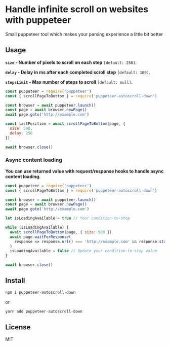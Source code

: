# Handle infinite scroll on websites with puppeteer

Small puppeteer tool which makes your parsing experience a little bit better

## Usage

**`size` - Number of pixels to scroll on each step** `[default: 250]`.

**`delay` - Delay in ms after each completed scroll step** `[default: 100]`.

**`stepsLimit` - Max number of steps to scroll** `[default: null]`.

```js
const puppeteer = require('puppeteer')
const { scrollPageToBottom } = require('puppeteer-autoscroll-down')

const browser = await puppeteer.launch()
const page = await browser.newPage()
await page.goto('http://example.com')

const lastPosition = await scrollPageToBottom(page, {
  size: 500,
  delay: 250
})

await browser.close()
```

### Async content loading

**You can use returned value with request/response hooks to handle async content loading.**

```js
const puppeteer = require('puppeteer')
const { scrollPageToBottom } = require('puppeteer-autoscroll-down')

const browser = await puppeteer.launch()
const page = await browser.newPage()
await page.goto('http://example.com')

let isLoadingAvailable = true // Your condition-to-stop

while (isLoadingAvailable) {
  await scrollPageToBottom(page, { size: 500 })
  await page.waitForResponse(
    response => response.url() === 'http://example.com' && response.status() === 200
  )
  isLoadingAvailable = false // Update your condition-to-stop value
}

await browser.close()
```

## Install

```js
npm i puppeteer-autoscroll-down
```

or

```js
yarn add puppeteer-autoscroll-down
```

## License

MIT
